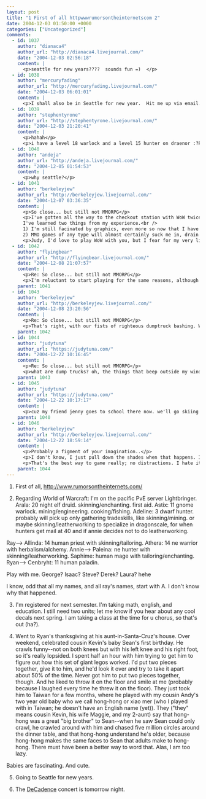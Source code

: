 ```yaml
---
layout: post
title: "1 First of all httpwwwrumorsontheinternetscom 2"
date: 2004-12-03 01:50:00 +0000
categories: ["Uncategorized"]
comments:
  - id: 1037
    author: "dianaca4"
    author_url: "http://dianaca4.livejournal.com/"
    date: "2004-12-03 02:56:18"
    content: |
      <p>seattle for new years????  sounds fun =)  </p>
  - id: 1038
    author: "mercuryfading"
    author_url: "http://mercuryfading.livejournal.com/"
    date: "2004-12-03 06:01:01"
    content: |
      <p>I shall also be in Seattle for new year.  Hit me up via email.  Maybe we can get together for a coffee or a drink or something.</p>
  - id: 1039
    author: "stephentyrone"
    author_url: "http://stephentyrone.livejournal.com/"
    date: "2004-12-03 21:20:41"
    content: |
      <p>hahah</p>
      <p>i have a level 18 warlock and a level 15 hunter on draenor :?P.  but i'll start a character or two on lightbringer now that i know.</p>
  - id: 1040
    author: "andeja"
    author_url: "http://andeja.livejournal.com/"
    date: "2004-12-05 01:54:53"
    content: |
      <p>why seattle?</p>
  - id: 1041
    author: "berkeleyjew"
    author_url: "http://berkeleyjew.livejournal.com/"
    date: "2004-12-07 03:36:35"
    content: |
      <p>So close... but still not MMORPG</p>
      <p>I've gotten all the way to the checkout station with WoW twice, and still not bought it. The first time I simply handed it over and walked out (trembling), and the second time I picked up FarCry instead. I was sucked into that all weekend.<br />
      I've learned two things from my experience.<br />
      1) I'm still facinated by graphics, even more so now that I have an inkling of how much work goes into doing them in real-time.<br />
      2) MMO games of any type will almost certainly suck me in, drain me of any meaningful connection to life, and leave only a shattered husk to wander the real world, vainly trying to cast magical attacks on dumptrucks and "harvest" resources from bushes.</p>
      <p>Judy, I'd love to play WoW with you, but I fear for my very life if I were to buy any flavor of role playing game.</p>
  - id: 1042
    author: "flyingbear"
    author_url: "http://flyingbear.livejournal.com/"
    date: "2004-12-08 21:07:57"
    content: |
      <p>Re: So close... but still not MMORPG</p>
      <p>I'm reluctant to start playing for the same reasons, although I occasionally find myself attacking dumptrucks anyway.  But hey, when dumptrucks take over the world in 2019, who'll be ready to take them on?  That's right, me and the DUMPTRUCK FIGHTING BRIGADE, that's who!!!</p>
    parent: 1041
  - id: 1043
    author: "berkeleyjew"
    author_url: "http://berkeleyjew.livejournal.com/"
    date: "2004-12-08 23:20:56"
    content: |
      <p>Re: So close... but still not MMORPG</p>
      <p>That's right, with our fists of righteous dumptruck bashing. We should makes lists of potential members now, so that when the revolution comes we can react quickly.</p>
    parent: 1042
  - id: 1044
    author: "judytuna"
    author_url: "https://judytuna.com/"
    date: "2004-12-22 10:16:45"
    content: |
      <p>Re: So close... but still not MMORPG</p>
      <p>what are dump trucks? oh, the things that beep outside my window, sometimes, right? yeah, the things outside my window are real fascinating. sometimes it's light out there, and sometimes it's dark. i wonder why, and what is that yellow thing that sometimes shines into my eye and detracts from my viewing the screen?</p>
    parent: 1043
  - id: 1045
    author: "judytuna"
    author_url: "https://judytuna.com/"
    date: "2004-12-22 10:17:17"
    content: |
      <p>cuz my friend jenny goes to school there now. we'll go skiing up there.</p>
    parent: 1040
  - id: 1046
    author: "berkeleyjew"
    author_url: "http://berkeleyjew.livejournal.com/"
    date: "2004-12-22 18:59:14"
    content: |
      <p>Probably a figment of your imagination..</p>
      <p>I don't know, I just pull down the shades when that happens. It goes away after a while, and then it's nice and dark again, so my screen is the only light source in my barren room.</p>
      <p>That's the best way to game really; no distractions. I hate it when I have to eat and whatnot. I should just get a catheter and an glucose drip, spiked with caffeine.</p>
    parent: 1044
---
```


1. First of all, http://www.rumorsontheinternets.com/  

2. Regarding World of Warcraft: I'm on the pacific PvE server Lightbringer.
Arala: 20 night elf druid. skinning/enchanting. first aid.
Astix: 11 gnome warlock. mining/engineering. cooking/fishing.
Adeline: 3 dwarf hunter. probably will pick up only gathering tradeskills, like skinning/mining. or maybe skinning/leatherworking to specialize in dragonscale, for when hunters get mail at 40 and if annie decides not to do leatherworking.

Ray--> Allinda: 14 human priest with skinning/tailoring. Athera: 14 ne warrior with herbalism/alchemy.
Annie--> Paleina: ne hunter with skinning/leatherworking. Saphime: human mage with tailoring/enchanting.
Ryan--> Cenbryht: 11 human paladin.

Play with me. George? Isaac? Steve? Derek? Laura? hehe

I know, odd that all my names, and all ray's names, start with A. I don't know why that happened.

3. I'm registered for next semester. I'm taking math, english, and education. I still need two units; let me know if you hear about any cool decals next spring. I am taking a class at the time for u chorus, so that's out (ha?). 

4. Went to Ryan's thanksgiving at his aunt-in-Santa-Cruz's house. Over weekend, celebrated cousin Kevin's baby Sean's first birthday. He crawls funny--not on both knees but with his left knee and his right foot, so it's really lopsided. I spent half an hour with him trying to get him to figure out how this set of giant legos worked. I'd put two pieces together, give it to him, and he'd look it over and try to take it apart about 50% of the time. Never got him to put two pieces together, though. And he liked to throw it on the floor and smile at me (probably because I laughed every time he threw it on the floor). They just took him to Taiwan for a few months, where he played with my cousin Andy's two year old baby who we call hong-hong or xiao mer (who I played with in Taiwan; he doesn't have an English name (yet)). They ("they" means cousin Kevin, his wife Maggie, and my 2-aunt) say that hong-hong was a great "big brother" to Sean--when he saw Sean could only crawl, he crawled around with him and chased five million circles around the dinner table, and that hong-hong understand he's older, because hong-hong makes the same faces to Sean that adults make to hong-hong. There must have been a better way to word that. Alas, I am too lazy.

Babies are fascinating. And cute.

5. Going to Seattle for new years.

6. The [DeCadence](http://decadence.berkeley.edu) concert is tomorrow night.